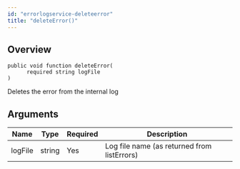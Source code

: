 ```yaml
---
id: "errorlogservice-deleteerror"
title: "deleteError()"
---
```



## Overview




```luceescript
public void function deleteError(
      required string logFile
)
```

Deletes the error from the internal log

## Arguments


<div class="table-responsive"><table class="table"><thead><tr><th>Name</th><th>Type</th><th>Required</th><th>Description</th></tr></thead><tbody><tr><td>logFile</td><td>string</td><td>Yes</td><td>Log file name (as returned from listErrors)</td></tr></tbody></table></div>